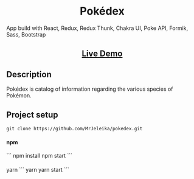 <h1 align="center">Pokédex</h1>
<p>
  App build with React, Redux, Redux Thunk, Chakra UI, Poke API, Formik, Sass, Bootstrap
</p>
<h2 align="center"><a  href="https://mrjeleika.github.io/pokedex/">Live Demo</a></h2>

## Description
Pokédex is catalog of information regarding the various species of Pokémon.

## Project setup
```
git clone https://github.com/MrJeleika/pokedex.git
```
<h4>
npm
</h4>
```
npm install
npm start
```

<h4>
</h4>
yarn
```
yarn
yarn start
```
